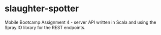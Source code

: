 slaughter-spotter
=================

Mobile Bootcamp Assignment 4 - server API written in Scala and using the Spray.IO library for the REST endpoints.
